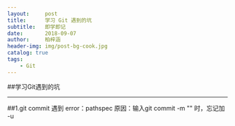 ```yaml
---
layout:     post
title:      学习 Git 遇到的坑
subtitle:   即学即记
date:       2018-09-07
author:     柏梓涵
header-img: img/post-bg-cook.jpg
catalog: true
tags:
    - Git
---
```

##学习Git遇到的坑
- - - - -
##1.git commit 遇到 error：pathspec
原因：输入git commit -m "<messages>" 时，忘记加 -u